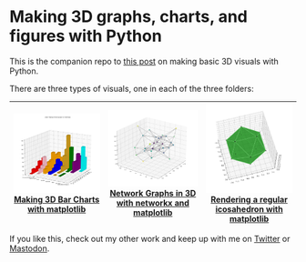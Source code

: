 # Making 3D graphs, charts, and figures with Python

This is the companion repo to [this post](https://seeinglogic.com/posts/python-3d-intro/) on making basic 3D visuals with Python.

There are three types of visuals, one in each of the three folders:

| ![3D Bar chart](./pictures/3d_bar_chart.png) [Making 3D Bar Charts with matplotlib](./bar_charts/) | ![3D Network graph](./pictures/3d_network_graph.png) [Network Graphs in 3D with networkx and matplotlib](./network_graphs/) |  ![Regular icosahedron](./pictures/icosahedron.png)  [Rendering a regular icosahedron with matplotlib](./icosahedron/) |
|-|-|-|

If you like this, check out my other work and keep up with me on
[Twitter](https://twitter.com/seeinglogic) or
[Mastodon](https://infosec.exchange/@seeinglogic).
